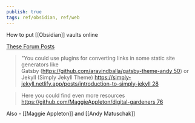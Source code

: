```yaml
---
publish: true
tags: ref/obsidian, ref/web
---
```

How to put [[Obsidian]] vaults online

[These Forum Posts](https://forum.obsidian.md/t/obsidian-github-pages-for-digital-gardeners/2622/7)


>"You could use plugins for converting links in some static site generators like  
Gatsby ([https://github.com/aravindballa/gatsby-theme-andy 50](https://github.com/aravindballa/gatsby-theme-andy)) or Jekyll (Simply Jekyll Theme) [https://simply-jekyll.netlify.app/posts/introduction-to-simply-jekyll 28](https://simply-jekyll.netlify.app/posts/introduction-to-simply-jekyll)

>Here you could find even more resources [https://github.com/MaggieAppleton/digital-gardeners 76](https://github.com/MaggieAppleton/digital-gardeners)

Also - [[Maggie Appleton]] and [[Andy Matuschak]]
